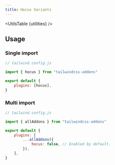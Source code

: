 ```yaml
---
title: Hocus Variants
---
```


<script>
	import UtilsTable from "$lib/UtilsTable.svelte"
	const utilities = {
		".hocus": {
			"&:hover": "",
			"&:focus": "",
		},
		".hocus-within": {
			"&:hover": "",
			"&:focus-within": "",
		},
		".hocus-visible": {
			"&:hover": "",
			"&:focus-visible": "",
		},
	}
</script>

<UtilsTable {utilities} />

## Usage

### Single import

```js
// tailwind.config.js

import { hocus } from "tailwindcss-addons"

export default {
    plugins: [hocus],
}
```

### Multi import

```js
// tailwind.config.js

import { allAddons } from "tailwindcss-addons"

export default {
    plugins: [
        ...allAddons({
            hocus: false, // Enabled by default.
        }),
    ],
}
```
